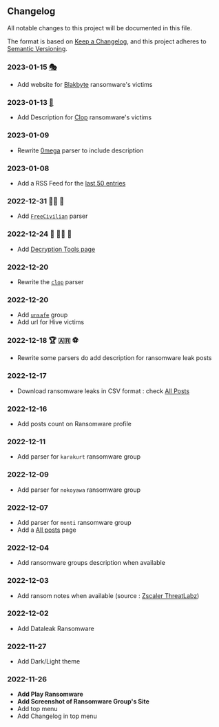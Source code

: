 ## Changelog

All notable changes to this project will be documented in this file.

The format is based on [Keep a Changelog](https://keepachangelog.com/en/1.0.0/),
and this project adheres to [Semantic Versioning](https://semver.org/spec/v2.0.0.html).

### 2023-01-15 [🎭](https://en.wikipedia.org/wiki/Moli%C3%A8re)

* Add website for [Blakbyte](profiles/blackbyte.md) ransomware's victims

### 2023-01-13 [👻](https://en.wikipedia.org/wiki/Friday_the_13th)

* Add Description for [Clop](profiles/clop.md) ransomware's victims

### 2023-01-09

* Rewrite [0mega](profiles/0mega.md) parser to include description

### 2023-01-08

* Add a RSS Feed for the [last 50 entries](https://www.ransomware.live/rss.xml)

### 2022-12-31 🥂🍾 🥳

* Add [`FreeCivilian`](profiles.md?id=freecivilian) parser

### 2022-12-24 🎄 🎅🏻 🎁

* Add [Decryption Tools page](decryption.md)

### 2022-12-20 

* Rewrite the  [`clop`](profiles.md?id=clop) parser

### 2022-12-20 

* Add [`unsafe`](profiles.md?id=unsafe) group
* Add url for Hive victims 

### 2022-12-18  🏆 🇦🇷 ⚽️

* Rewrite some parsers do add description for ransomware leak posts

### 2022-12-17

* Download ransomware leaks in CSV format : check [All Posts](allposts.md)

### 2022-12-16

* Add posts count on Ransomware profile

### 2022-12-11 

* Add parser for `karakurt` ransomware group

### 2022-12-09 

* Add parser for `nokoyawa` ransomware group

### 2022-12-07

* Add parser for `monti` ransomware group 
* Add a [All posts](allposts.md) page

### 2022-12-04

* Add ransomware groups description when available

### 2022-12-03

* Add ransom notes when available (source : [Zscaler ThreatLabz](https://github.com/threatlabz/ransomware_notes))

### 2022-12-02 

* Add Dataleak Ransomware

### 2022-11-27

* Add Dark/Light theme

### 2022-11-26

* **Add Play Ransomware**
* **Add Screenshot of Ransomware Group's Site**
* Add top menu 
* Add Changelog in top menu 
